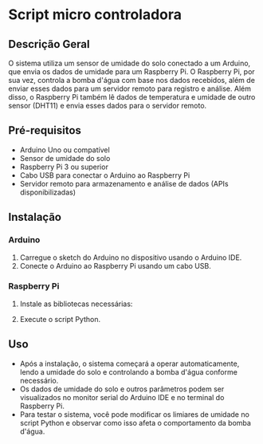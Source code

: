 # Script micro controladora

## Descrição Geral

O sistema utiliza um sensor de umidade do solo conectado a um Arduino, que envia os dados de umidade para um Raspberry Pi. O Raspberry Pi, por sua vez, controla a bomba d'água com base nos dados recebidos, além de enviar esses dados para um servidor remoto para registro e análise. Além disso, o Raspberry Pi também lê dados de temperatura e umidade de outro sensor (DHT11) e envia esses dados para o servidor remoto.

## Pré-requisitos

- Arduino Uno ou compatível
- Sensor de umidade do solo
- Raspberry Pi 3 ou superior
- Cabo USB para conectar o Arduino ao Raspberry Pi
- Servidor remoto para armazenamento e análise de dados (APIs disponibilizadas)

## Instalação

### Arduino

1. Carregue o sketch do Arduino no dispositivo usando o Arduino IDE.
2. Conecte o Arduino ao Raspberry Pi usando um cabo USB.

### Raspberry Pi

1. Instale as bibliotecas necessárias:

2. Execute o script Python.

## Uso

- Após a instalação, o sistema começará a operar automaticamente, lendo a umidade do solo e controlando a bomba d'água conforme necessário.
- Os dados de umidade do solo e outros parâmetros podem ser visualizados no monitor serial do Arduino IDE e no terminal do Raspberry Pi.
- Para testar o sistema, você pode modificar os limiares de umidade no script Python e observar como isso afeta o comportamento da bomba d'água.

